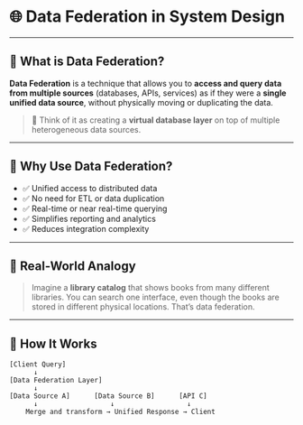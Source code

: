 
# 🌐 Data Federation in System Design

---

## 🔹 What is Data Federation?

**Data Federation** is a technique that allows you to **access and query data from multiple sources** (databases, APIs, services) as if they were a **single unified data source**, without physically moving or duplicating the data.

> 📌 Think of it as creating a **virtual database layer** on top of multiple heterogeneous data sources.

---

## 🔹 Why Use Data Federation?

- ✅ Unified access to distributed data
- ✅ No need for ETL or data duplication
- ✅ Real-time or near real-time querying
- ✅ Simplifies reporting and analytics
- ✅ Reduces integration complexity

---

## 🔹 Real-World Analogy

> Imagine a **library catalog** that shows books from many different libraries. You can search one interface, even though the books are stored in different physical locations. That’s data federation.

---

## 🔹 How It Works

```plaintext
[Client Query]
      ↓
[Data Federation Layer]
      ↓
[Data Source A]      [Data Source B]      [API C]
      ↓                  ↓                  ↓
    Merge and transform → Unified Response → Client
